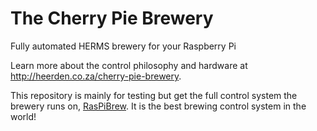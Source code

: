The Cherry Pie Brewery
======================

Fully automated HERMS brewery for your Raspberry Pi

Learn more about the control philosophy and hardware at <a href="http://heerden.co.za/cherry-pie-brewery" target="_blank">http://heerden.co.za/cherry-pie-brewery</a>.

This repository is mainly for testing but get the full control system the brewery runs on, <a href="https://github.com/steve71/RasPiBrew" target="_blank">RasPiBrew</a>. It is the best brewing control system in the world!
